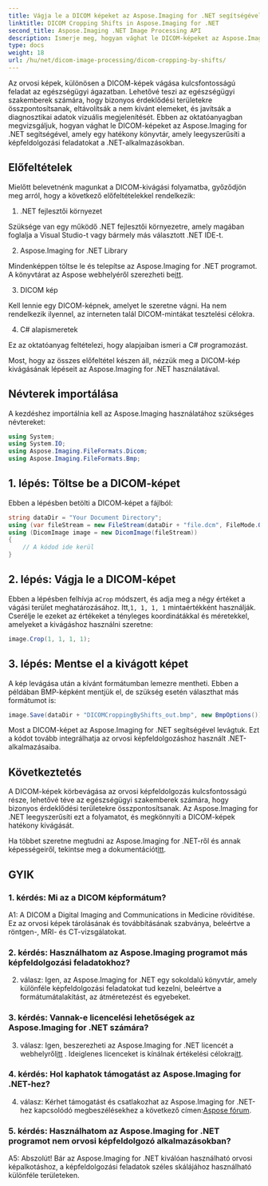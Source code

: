 ```yaml
---
title: Vágja le a DICOM képeket az Aspose.Imaging for .NET segítségével
linktitle: DICOM Cropping Shifts in Aspose.Imaging for .NET
second_title: Aspose.Imaging .NET Image Processing API
description: Ismerje meg, hogyan vághat le DICOM-képeket az Aspose.Imaging for .NET segítségével. Fokozza az orvosi képfeldolgozást ezzel a lépésenkénti útmutatóval.
type: docs
weight: 18
url: /hu/net/dicom-image-processing/dicom-cropping-by-shifts/
---
```

Az orvosi képek, különösen a DICOM-képek vágása kulcsfontosságú feladat az egészségügyi ágazatban. Lehetővé teszi az egészségügyi szakemberek számára, hogy bizonyos érdeklődési területekre összpontosítsanak, eltávolítsák a nem kívánt elemeket, és javítsák a diagnosztikai adatok vizuális megjelenítését. Ebben az oktatóanyagban megvizsgáljuk, hogyan vághat le DICOM-képeket az Aspose.Imaging for .NET segítségével, amely egy hatékony könyvtár, amely leegyszerűsíti a képfeldolgozási feladatokat a .NET-alkalmazásokban.

## Előfeltételek

Mielőtt belevetnénk magunkat a DICOM-kivágási folyamatba, győződjön meg arról, hogy a következő előfeltételekkel rendelkezik:

1. .NET fejlesztői környezet

Szüksége van egy működő .NET fejlesztői környezetre, amely magában foglalja a Visual Studio-t vagy bármely más választott .NET IDE-t.

2. Aspose.Imaging for .NET Library

 Mindenképpen töltse le és telepítse az Aspose.Imaging for .NET programot. A könyvtárat az Aspose webhelyéről szerezheti be[itt](https://releases.aspose.com/imaging/net/).

3. DICOM kép

Kell lennie egy DICOM-képnek, amelyet le szeretne vágni. Ha nem rendelkezik ilyennel, az interneten talál DICOM-mintákat tesztelési célokra.

4. C# alapismeretek

Ez az oktatóanyag feltételezi, hogy alapjaiban ismeri a C# programozást.

Most, hogy az összes előfeltétel készen áll, nézzük meg a DICOM-kép kivágásának lépéseit az Aspose.Imaging for .NET használatával.

## Névterek importálása

A kezdéshez importálnia kell az Aspose.Imaging használatához szükséges névtereket:

```csharp
using System;
using System.IO;
using Aspose.Imaging.FileFormats.Dicom;
using Aspose.Imaging.FileFormats.Bmp;
```

## 1. lépés: Töltse be a DICOM-képet

Ebben a lépésben betölti a DICOM-képet a fájlból:

```csharp
string dataDir = "Your Document Directory";
using (var fileStream = new FileStream(dataDir + "file.dcm", FileMode.Open, FileAccess.Read))
using (DicomImage image = new DicomImage(fileStream))
{
    // A kódod ide kerül
}
```

## 2. lépés: Vágja le a DICOM-képet

 Ebben a lépésben felhívja a`Crop` módszert, és adja meg a négy értéket a vágási terület meghatározásához. Itt,`1, 1, 1, 1` mintaértékként használják. Cserélje le ezeket az értékeket a tényleges koordinátákkal és méretekkel, amelyeket a kivágáshoz használni szeretne:

```csharp
image.Crop(1, 1, 1, 1);
```

## 3. lépés: Mentse el a kivágott képet

A kép levágása után a kívánt formátumban lemezre mentheti. Ebben a példában BMP-képként mentjük el, de szükség esetén választhat más formátumot is:

```csharp
image.Save(dataDir + "DICOMCroppingByShifts_out.bmp", new BmpOptions());
```

Most a DICOM-képet az Aspose.Imaging for .NET segítségével levágtuk. Ezt a kódot tovább integrálhatja az orvosi képfeldolgozáshoz használt .NET-alkalmazásaiba.

## Következtetés

A DICOM-képek körbevágása az orvosi képfeldolgozás kulcsfontosságú része, lehetővé téve az egészségügyi szakemberek számára, hogy bizonyos érdeklődési területekre összpontosítsanak. Az Aspose.Imaging for .NET leegyszerűsíti ezt a folyamatot, és megkönnyíti a DICOM-képek hatékony kivágását.

 Ha többet szeretne megtudni az Aspose.Imaging for .NET-ről és annak képességeiről, tekintse meg a dokumentációt[itt](https://reference.aspose.com/imaging/net/). 

## GYIK

### 1. kérdés: Mi az a DICOM képformátum?

A1: A DICOM a Digital Imaging and Communications in Medicine rövidítése. Ez az orvosi képek tárolásának és továbbításának szabványa, beleértve a röntgen-, MRI- és CT-vizsgálatokat.

### 2. kérdés: Használhatom az Aspose.Imaging programot más képfeldolgozási feladatokhoz?

2. válasz: Igen, az Aspose.Imaging for .NET egy sokoldalú könyvtár, amely különféle képfeldolgozási feladatokat tud kezelni, beleértve a formátumátalakítást, az átméretezést és egyebeket.

### 3. kérdés: Vannak-e licencelési lehetőségek az Aspose.Imaging for .NET számára?

 3. válasz: Igen, beszerezheti az Aspose.Imaging for .NET licencét a webhelyről[itt](https://purchase.aspose.com/buy) . Ideiglenes licenceket is kínálnak értékelési célokra[itt](https://purchase.aspose.com/temporary-license/).

### 4. kérdés: Hol kaphatok támogatást az Aspose.Imaging for .NET-hez?

 4. válasz: Kérhet támogatást és csatlakozhat az Aspose.Imaging for .NET-hez kapcsolódó megbeszélésekhez a következő címen:[Aspose fórum](https://forum.aspose.com/).

### 5. kérdés: Használhatom az Aspose.Imaging for .NET programot nem orvosi képfeldolgozó alkalmazásokban?

A5: Abszolút! Bár az Aspose.Imaging for .NET kiválóan használható orvosi képalkotáshoz, a képfeldolgozási feladatok széles skálájához használható különféle területeken.